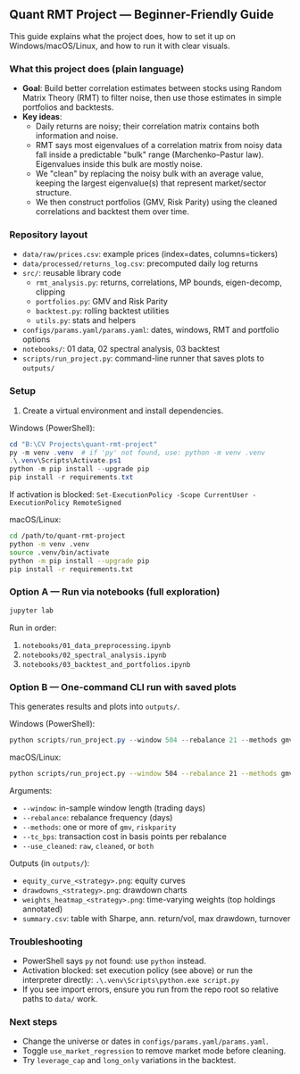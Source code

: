 ## Quant RMT Project — Beginner-Friendly Guide

This guide explains what the project does, how to set it up on Windows/macOS/Linux, and how to run it with clear visuals.

### What this project does (plain language)
- **Goal**: Build better correlation estimates between stocks using Random Matrix Theory (RMT) to filter noise, then use those estimates in simple portfolios and backtests.
- **Key ideas**:
  - Daily returns are noisy; their correlation matrix contains both information and noise.
  - RMT says most eigenvalues of a correlation matrix from noisy data fall inside a predictable "bulk" range (Marchenko–Pastur law). Eigenvalues inside this bulk are mostly noise.
  - We "clean" by replacing the noisy bulk with an average value, keeping the largest eigenvalue(s) that represent market/sector structure.
  - We then construct portfolios (GMV, Risk Parity) using the cleaned correlations and backtest them over time.

### Repository layout
- `data/raw/prices.csv`: example prices (index=dates, columns=tickers)
- `data/processed/returns_log.csv`: precomputed daily log returns
- `src/`: reusable library code
  - `rmt_analysis.py`: returns, correlations, MP bounds, eigen-decomp, clipping
  - `portfolios.py`: GMV and Risk Parity
  - `backtest.py`: rolling backtest utilities
  - `utils.py`: stats and helpers
- `configs/params.yaml/params.yaml`: dates, windows, RMT and portfolio options
- `notebooks/`: 01 data, 02 spectral analysis, 03 backtest
- `scripts/run_project.py`: command-line runner that saves plots to `outputs/`

### Setup
1) Create a virtual environment and install dependencies.

Windows (PowerShell):
```powershell
cd "B:\CV Projects\quant-rmt-project"
py -m venv .venv  # if 'py' not found, use: python -m venv .venv
.\.venv\Scripts\Activate.ps1
python -m pip install --upgrade pip
pip install -r requirements.txt
```
If activation is blocked: `Set-ExecutionPolicy -Scope CurrentUser -ExecutionPolicy RemoteSigned`

macOS/Linux:
```bash
cd /path/to/quant-rmt-project
python -m venv .venv
source .venv/bin/activate
python -m pip install --upgrade pip
pip install -r requirements.txt
```

### Option A — Run via notebooks (full exploration)
```bash
jupyter lab
```
Run in order:
1. `notebooks/01_data_preprocessing.ipynb`
2. `notebooks/02_spectral_analysis.ipynb`
3. `notebooks/03_backtest_and_portfolios.ipynb`

### Option B — One-command CLI run with saved plots
This generates results and plots into `outputs/`.

Windows (PowerShell):
```powershell
python scripts/run_project.py --window 504 --rebalance 21 --methods gmv riskparity --tc_bps 1.0 --use_cleaned both
```

macOS/Linux:
```bash
python scripts/run_project.py --window 504 --rebalance 21 --methods gmv riskparity --tc_bps 1.0 --use_cleaned both
```

Arguments:
- `--window`: in-sample window length (trading days)
- `--rebalance`: rebalance frequency (days)
- `--methods`: one or more of `gmv`, `riskparity`
- `--tc_bps`: transaction cost in basis points per rebalance
- `--use_cleaned`: `raw`, `cleaned`, or `both`

Outputs (in `outputs/`):
- `equity_curve_<strategy>.png`: equity curves
- `drawdowns_<strategy>.png`: drawdown charts
- `weights_heatmap_<strategy>.png`: time-varying weights (top holdings annotated)
- `summary.csv`: table with Sharpe, ann. return/vol, max drawdown, turnover

### Troubleshooting
- PowerShell says `py` not found: use `python` instead.
- Activation blocked: set execution policy (see above) or run the interpreter directly: `.\.venv\Scripts\python.exe script.py`
- If you see import errors, ensure you run from the repo root so relative paths to `data/` work.

### Next steps
- Change the universe or dates in `configs/params.yaml/params.yaml`.
- Toggle `use_market_regression` to remove market mode before cleaning.
- Try `leverage_cap` and `long_only` variations in the backtest.


